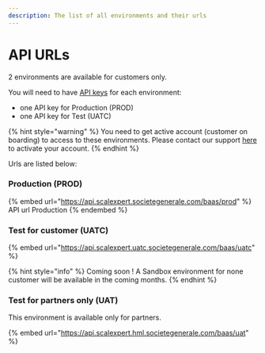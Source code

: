 ```yaml
---
description: The list of all environments and their urls
---
```


# API URLs

2 environments are available for customers only.&#x20;

You will need to have [API keys](../../ready-to-start/before-you-start/api-key.md) for each environment:&#x20;

* one API key for Production (PROD)
* one API key for Test (UATC)

{% hint style="warning" %}
You need to get active account (customer on boarding) to access to these environments. Please contact our support [here](https://e-commerce.societegenerale.com/app/fr/page/nous-contacter) to activate your account.&#x20;
{% endhint %}

Urls are listed below:

### Production (PROD)

{% embed url="https://api.scalexpert.societegenerale.com/baas/prod" %}
API url Production
{% endembed %}

### Test for customer (UATC)

{% embed url="https://api.scalexpert.uatc.societegenerale.com/baas/uatc" %}

{% hint style="info" %}
Coming soon ! A Sandbox environment for none customer will be available in the coming months.&#x20;
{% endhint %}

### Test for partners only (UAT)

This environment is available only for partners.&#x20;

{% embed url="https://api.scalexpert.hml.societegenerale.com/baas/uat" %}
